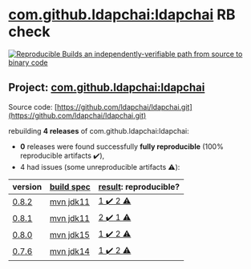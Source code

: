 [com.github.ldapchai:ldapchai](https://search.maven.org/artifact/com.github.ldapchai/ldapchai/) RB check
=======

[![Reproducible Builds](https://reproducible-builds.org/images/logos/rb.svg) an independently-verifiable path from source to binary code](https://reproducible-builds.org/)

## Project: [com.github.ldapchai:ldapchai](https://search.maven.org/artifact/com.github.ldapchai/ldapchai/)

Source code: [https://github.com/ldapchai/ldapchai.git](https://github.com/ldapchai/ldapchai.git)

rebuilding **4 releases** of com.github.ldapchai:ldapchai:
- **0** releases were found successfully **fully reproducible** (100% reproducible artifacts :heavy_check_mark:),
- 4 had issues (some unreproducible artifacts :warning:):

| version | [build spec](BUILDSPEC.md) | [result](https://reproducible-builds.org/docs/jvm/): reproducible? |
| -- | --------- | ------ |
| [0.8.2](https://search.maven.org/artifact/com.github.ldapchai/ldapchai/0.8.2/pom) | [mvn jdk11](ldapchai-0.8.2.buildspec) | [1 :heavy_check_mark:  2 :warning:](ldapchai-0.8.2.buildcompare) |
| [0.8.1](https://search.maven.org/artifact/com.github.ldapchai/ldapchai/0.8.1/pom) | [mvn jdk11](ldapchai-0.8.1.buildspec) | [2 :heavy_check_mark:  1 :warning:](ldapchai-0.8.1.buildcompare) |
| [0.8.0](https://search.maven.org/artifact/com.github.ldapchai/ldapchai/0.8.0/pom) | [mvn jdk15](ldapchai-0.8.0.buildspec) | [1 :heavy_check_mark:  2 :warning:](ldapchai-0.8.0.buildcompare) |
| [0.7.6](https://search.maven.org/artifact/com.github.ldapchai/ldapchai/0.7.6/pom) | [mvn jdk14](ldapchai-0.7.6.buildspec) | [1 :heavy_check_mark:  2 :warning:](ldapchai-0.7.6.buildcompare) |
